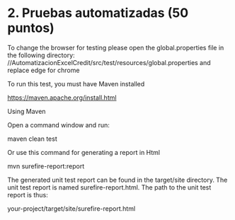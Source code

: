# 2. Pruebas automatizadas (50 puntos)

To change the browser for testing please  open the global.properties file in the following directory:
//AutomatizacionExcelCredit/src/test/resources/global.properties
and replace edge for chrome


To run this test, you must have Maven installed

https://maven.apache.org/install.html


Using Maven

Open a command window and run:

maven clean test 

Or use this command for generating a report in Html

mvn surefire-report:report

The generated unit test report can be found in the target/site directory. The unit test report is named surefire-report.html. The path to the unit test report is thus:

your-project/target/site/surefire-report.html

